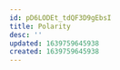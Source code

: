 ```yaml
---
id: pD6LODEt_tdQF3D9gEbsI
title: Polarity
desc: ''
updated: 1639759645938
created: 1639759645938
---
```



